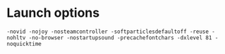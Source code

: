 # Launch options

`-novid -nojoy -nosteamcontroller -softparticlesdefaultoff -reuse -nohltv -no-browser -nostartupsound -precachefontchars -dxlevel 81 -noquicktime`
